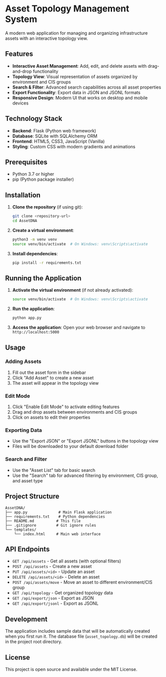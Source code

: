 # Asset Topology Management System

A modern web application for managing and organizing infrastructure assets with an interactive topology view.

## Features

- **Interactive Asset Management**: Add, edit, and delete assets with drag-and-drop functionality
- **Topology View**: Visual representation of assets organized by environment and CIS groups
- **Search & Filter**: Advanced search capabilities across all asset properties
- **Export Functionality**: Export data in JSON and JSONL formats
- **Responsive Design**: Modern UI that works on desktop and mobile devices

## Technology Stack

- **Backend**: Flask (Python web framework)
- **Database**: SQLite with SQLAlchemy ORM
- **Frontend**: HTML5, CSS3, JavaScript (Vanilla)
- **Styling**: Custom CSS with modern gradients and animations

## Prerequisites

- Python 3.7 or higher
- pip (Python package installer)

## Installation

1. **Clone the repository** (if using git):
   ```bash
   git clone <repository-url>
   cd AssetDNA
   ```

2. **Create a virtual environment**:
   ```bash
   python3 -m venv venv
   source venv/bin/activate  # On Windows: venv\Scripts\activate
   ```

3. **Install dependencies**:
   ```bash
   pip install -r requirements.txt
   ```

## Running the Application

1. **Activate the virtual environment** (if not already activated):
   ```bash
   source venv/bin/activate  # On Windows: venv\Scripts\activate
   ```

2. **Run the application**:
   ```bash
   python app.py
   ```

3. **Access the application**:
   Open your web browser and navigate to `http://localhost:5000`

## Usage

### Adding Assets
1. Fill out the asset form in the sidebar
2. Click "Add Asset" to create a new asset
3. The asset will appear in the topology view

### Edit Mode
1. Click "Enable Edit Mode" to activate editing features
2. Drag and drop assets between environments and CIS groups
3. Click on assets to edit their properties

### Exporting Data
- Use the "Export JSON" or "Export JSONL" buttons in the topology view
- Files will be downloaded to your default download folder

### Search and Filter
- Use the "Asset List" tab for basic search
- Use the "Search" tab for advanced filtering by environment, CIS group, and asset type

## Project Structure

```
AssetDNA/
├── app.py              # Main Flask application
├── requirements.txt    # Python dependencies
├── README.md          # This file
├── .gitignore         # Git ignore rules
└── templates/
    └── index.html     # Main web interface
```

## API Endpoints

- `GET /api/assets` - Get all assets (with optional filters)
- `POST /api/assets` - Create a new asset
- `PUT /api/assets/<id>` - Update an asset
- `DELETE /api/assets/<id>` - Delete an asset
- `POST /api/assets/move` - Move an asset to different environment/CIS group
- `GET /api/topology` - Get organized topology data
- `GET /api/export/json` - Export as JSON
- `GET /api/export/jsonl` - Export as JSONL

## Development

The application includes sample data that will be automatically created when you first run it. The database file (`asset_topology.db`) will be created in the project root directory.

## License

This project is open source and available under the MIT License.